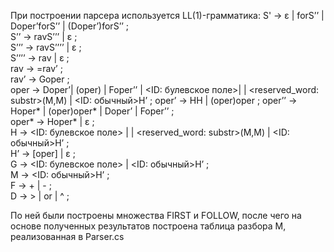 При построении парсера используется LL(1)-грамматика:
	S' -> ε | forS’’ | Doper’forS’’ | (Doper’)forS’’			;																																	
	S’’ -> ravS’’’ | ε																		;																									
	S’’’ -> ravS’’’’ | ε																	;																			
	S’’’’ -> rav | ε																			;																			
	rav -> =rav’																					;																		
	rav’ -> Goper																					;																															
	oper -> Doper’| (oper) | Foper’’ | <ID: булевское поле>| <const> | <reserved_word: substr>(M,M) | <ID: обычный>H’																		;
	oper’ -> HH | (oper)oper                             ;
	oper’’ -> Hoper* | (oper)oper* | Doper’ | Foper’’				;																																													
	oper* -> Hoper* | ε																																;																																
	H  -> <ID: булевское поле> | <const> | <reserved_word: substr>(M,M) | <ID: обычный>H’			;																											
	H’ -> [oper] | ε																														;																																		
	G -> <ID: булевское поле> | <ID: обычный>H’															;																																					
	M -> <ID: обычный>H’																									;																																					
	F  -> + | -																													;																																						
	D -> > | or | ^ 																									;																																							
																																																																									
По ней были построены множества FIRST и FOLLOW, после чего на основе полученных результатов построена таблица разбора M, реализованная в Parser.cs


